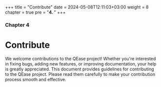+++
title = "Contribute"
date = 2024-05-08T12:11:03+03:00
weight = 8
chapter = true
pre = "<b>4. </b>"
+++

### Chapter 4

# Contribute
We welcome contributions to the QEase project! Whether you're interested in fixing bugs, adding new features, or improving documentation, your help is greatly appreciated. This document provides guidelines for contributing to the QEase project. Please read them carefully to make your contribution process smooth and effective.